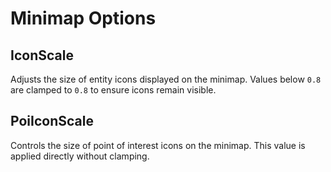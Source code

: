 # Minimap Options

## IconScale

Adjusts the size of entity icons displayed on the minimap. Values below `0.8` are clamped to `0.8` to ensure icons remain visible.

## PoiIconScale

Controls the size of point of interest icons on the minimap. This value is applied directly without clamping.

